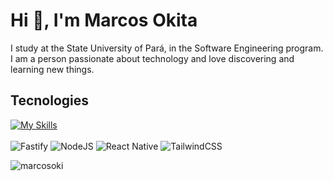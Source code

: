 <h1>Hi 👋, I'm Marcos Okita</h1>
<p>I study at the State University of Pará, in the Software Engineering program. I am a person passionate about technology and love discovering and learning new things.</p>

<h2>Tecnologies</h2>

[![My Skills](https://skillicons.dev/icons?i=html,react,css,python,javascript,typescript,prisma&perline=10)](https://skillicons.dev)<br><br>
![Fastify](https://img.shields.io/badge/fastify-%23000000.svg?style=for-the-badge&logo=fastify&logoColor=white)
![NodeJS](https://img.shields.io/badge/node.js-6DA55F?style=for-the-badge&logo=node.js&logoColor=white)
![React Native](https://img.shields.io/badge/react_native-%2320232a.svg?style=for-the-badge&logo=react&logoColor=%2361DAFB)
![TailwindCSS](https://img.shields.io/badge/tailwindcss-%2338B2AC.svg?style=for-the-badge&logo=tailwind-css&logoColor=white)


<p><img align="center" src="https://github-readme-stats.vercel.app/api?username=marcosoki&show_icons=true&theme=dark&locale=en" alt="marcosoki" /></p>
